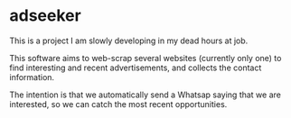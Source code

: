 # adseeker

This is a project I am slowly developing in my dead hours at job.

This software aims to web-scrap several websites (currently only one) to find interesting and recent advertisements, and collects the contact information.

The intention is that we automatically send a Whatsap saying that we are interested, so we can catch the most recent opportunities.
